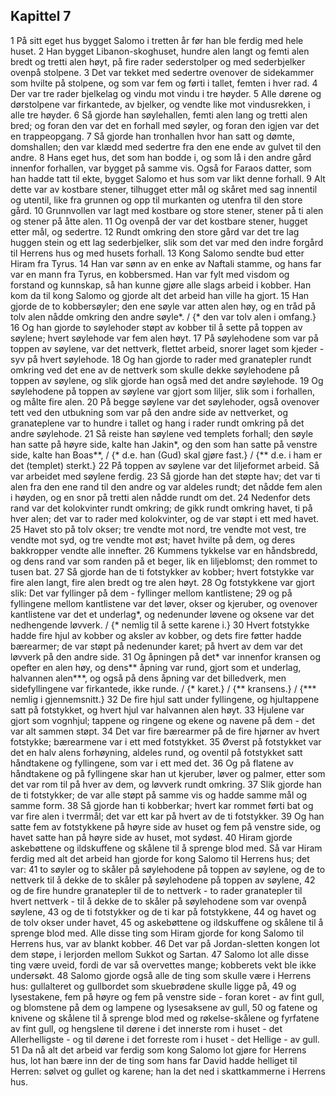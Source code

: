 ## Kapittel 7

1 På sitt eget hus bygget Salomo i tretten år før han ble ferdig med hele huset.
2 Han bygget Libanon-skoghuset, hundre alen langt og femti alen bredt og tretti alen høyt, på fire rader sederstolper og med sederbjelker ovenpå stolpene.
3 Det var tekket med sedertre ovenover de sidekammer som hvilte på stolpene, og som var fem og førti i tallet, femten i hver rad.
4 Der var tre rader bjelkelag og vindu mot vindu i tre høyder.
5 Alle dørene og dørstolpene var firkantede, av bjelker, og vendte like mot vindusrekken, i alle tre høyder.
6 Så gjorde han søylehallen, femti alen lang og tretti alen bred; og foran den var det en forhall med søyler, og foran den igjen var det en trappeopgang.
7 Så gjorde han tronhallen hvor han satt og dømte, domshallen; den var klædd med sedertre fra den ene ende av gulvet til den andre.
8 Hans eget hus, det som han bodde i, og som lå i den andre gård innenfor forhallen, var bygget på samme vis. Også for Faraos datter, som han hadde tatt til ekte, bygget Salomo et hus som var likt denne forhall.
9 Alt dette var av kostbare stener, tilhugget etter mål og skåret med sag innentil og utentil, like fra grunnen og opp til murkanten og utenfra til den store gård.
10 Grunnvollen var lagt med kostbare og store stener, stener på ti alen og stener på åtte alen.
11 Og ovenpå der var det kostbare stener, hugget etter mål, og sedertre.
12 Rundt omkring den store gård var det tre lag huggen stein og ett lag sederbjelker, slik som det var med den indre forgård til Herrens hus og med husets forhall.
13 Kong Salomo sendte bud etter Hiram fra Tyrus.
14 Han var sønn av en enke av Naftali stamme, og hans far var en mann fra Tyrus, en kobbersmed. Han var fylt med visdom og forstand og kunnskap, så han kunne gjøre alle slags arbeid i kobber. Han kom da til kong Salomo og gjorde alt det arbeid han ville ha gjort.
15 Han gjorde de to kobbersøyler; den ene søyle var atten alen høy, og en tråd på tolv alen nådde omkring den andre søyle*. / {* den var tolv alen i omfang.}
16 Og han gjorde to søylehoder støpt av kobber til å sette på toppen av søylene; hvert søylehode var fem alen høyt.
17 På søylehodene som var på toppen av søylene, var det nettverk, flettet arbeid, snorer laget som kjeder - syv på hvert søylehode.
18 Og han gjorde to rader med granatepler rundt omkring ved det ene av de nettverk som skulle dekke søylehodene på toppen av søylene, og slik gjorde han også med det andre søylehode.
19 Og søylehodene på toppen av søylene var gjort som liljer, slik som i forhallen, og målte fire alen.
20 På begge søylene var det søylehoder, også ovenover tett ved den utbukning som var på den andre side av nettverket, og granateplene var to hundre i tallet og hang i rader rundt omkring på det andre søylehode.
21 Så reiste han søylene ved templets forhall; den søyle han satte på høyre side, kalte han Jakin*, og den som han satte på venstre side, kalte han Boas**, / {* d.e. han (Gud) skal gjøre fast.} / {** d.e. i ham er det (templet) sterkt.}
22 På toppen av søylene var det liljeformet arbeid. Så var arbeidet med søylene ferdig.
23 Så gjorde han det støpte hav; det var ti alen fra den ene rand til den andre og var aldeles rundt; det nådde fem alen i høyden, og en snor på tretti alen nådde rundt om det.
24 Nedenfor dets rand var det kolokvinter rundt omkring; de gikk rundt omkring havet, ti på hver alen; det var to rader med kolokvinter, og de var støpt i ett med havet.
25 Havet sto på tolv okser; tre vendte mot nord, tre vendte mot vest, tre vendte mot syd, og tre vendte mot øst; havet hvilte på dem, og deres bakkropper vendte alle innefter.
26 Kummens tykkelse var en håndsbredd, og dens rand var som randen på et beger, lik en liljeblomst; den rommet to tusen bat.
27 Så gjorde han de ti fotstykker av kobber; hvert fotstykke var fire alen langt, fire alen bredt og tre alen høyt.
28 Og fotstykkene var gjort slik: Det var fyllinger på dem - fyllinger mellom kantlistene;
29 og på fyllingene mellom kantlistene var det løver, okser og kjeruber, og ovenover kantlistene var det et underlag*, og nedenunder løvene og oksene var det nedhengende løvverk. / {* nemlig til å sette karene i.}
30 Hvert fotstykke hadde fire hjul av kobber og aksler av kobber, og dets fire føtter hadde bærearmer; de var støpt på nedenunder karet; på hvert av dem var det løvverk på den andre side.
31 Og åpningen på det* var innenfor kransen og opefter en alen høy, og dens** åpning var rund, gjort som et underlag, halvannen alen***, og også på dens åpning var det billedverk, men sidefyllingene var firkantede, ikke runde. / {* karet.} / {** kransens.} / {*** nemlig i gjennemsnitt.}
32 De fire hjul satt under fyllingene, og hjultappene satt på fotstykket, og hvert hjul var halvannen alen høyt.
33 Hjulene var gjort som vognhjul; tappene og ringene og ekene og navene på dem - det var alt sammen støpt.
34 Det var fire bærearmer på de fire hjørner av hvert fotstykke; bærearmene var i ett med fotstykket.
35 Øverst på fotstykket var det en halv alens forhøyning, aldeles rund, og oventil på fotstykket satt håndtakene og fyllingene, som var i ett med det.
36 Og på flatene av håndtakene og på fyllingene skar han ut kjeruber, løver og palmer, etter som det var rom til på hver av dem, og løvverk rundt omkring.
37 Slik gjorde han de ti fotstykker; de var alle støpt på samme vis og hadde samme mål og samme form.
38 Så gjorde han ti kobberkar; hvert kar rommet førti bat og var fire alen i tverrmål; det var ett kar på hvert av de ti fotstykker.
39 Og han satte fem av fotstykkene på høyre side av huset og fem på venstre side, og havet satte han på høyre side av huset, mot sydøst.
40 Hiram gjorde askebøttene og ildskuffene og skålene til å sprenge blod med. Så var Hiram ferdig med alt det arbeid han gjorde for kong Salomo til Herrens hus; det var:
41 to søyler og to skåler på søylehodene på toppen av søylene, og de to nettverk til å dekke de to skåler på søylehodene på toppen av søylene,
42 og de fire hundre granatepler til de to nettverk - to rader granatepler til hvert nettverk - til å dekke de to skåler på søylehodene som var ovenpå søylene,
43 og de ti fotstykker og de ti kar på fotstykkene,
44 og havet og de tolv okser under havet,
45 og askebøttene og ildskuffene og skålene til å sprenge blod med. Alle disse ting som Hiram gjorde for kong Salomo til Herrens hus, var av blankt kobber.
46 Det var på Jordan-sletten kongen lot dem støpe, i lerjorden mellom Sukkot og Sartan.
47 Salomo lot alle disse ting være uveid, fordi de var så overvettes mange; kobberets vekt ble ikke undersøkt.
48 Salomo gjorde også alle de ting som skulle være i Herrens hus: gullalteret og gullbordet som skuebrødene skulle ligge på,
49 og lysestakene, fem på høyre og fem på venstre side - foran koret - av fint gull, og blomstene på dem og lampene og lysesaksene av gull,
50 og fatene og knivene og skålene til å sprenge blod med og røkelse-skålene og fyrfatene av fint gull, og hengslene til dørene i det innerste rom i huset - det Allerhelligste - og til dørene i det forreste rom i huset - det Hellige - av gull.
51 Da nå alt det arbeid var ferdig som kong Salomo lot gjøre for Herrens hus, lot han bære inn der de ting som hans far David hadde helliget til Herren: sølvet og gullet og karene; han la det ned i skattkammerne i Herrens hus.

